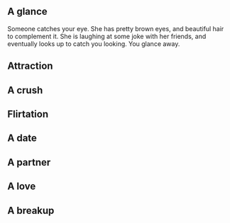 ## A glance

Someone catches your eye. She has pretty brown eyes, and beautiful hair to complement it. She is laughing at some joke with her friends, and eventually looks up to catch you looking. You glance away.

## Attraction

## A crush

## Flirtation



## A date

## A partner

## A love

## A breakup